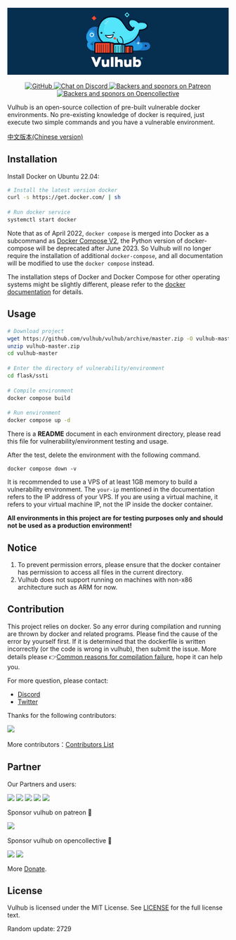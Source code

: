 <!-- markdownlint-disable first-line-heading -->
<p align="center">
  <img src=".github/assets/banner.png" alt="Vulhub" height="auto" />
  <p align="center">
    <a href="https://github.com/vulhub/vulhub/blob/master/LICENSE">
      <img src="https://img.shields.io/github/license/vulhub/vulhub.svg" alt="GitHub">
    </a>
    <a href="https://discord.gg/bQCpZEK">
      <img src="https://img.shields.io/discord/485505185167179778.svg" alt="Chat on Discord">
    </a>
    <a href="https://www.patreon.com/phith0n">
      <img src="https://img.shields.io/badge/sponsor-patreon-73d6a1.svg" alt="Backers and sponors on Patreon">
    </a>
    <a href="https://opencollective.com/vulhub#backer">
      <img src="https://img.shields.io/badge/backer-opencollective-f89a76.svg" alt="Backers and sponors on Opencollective">
    </a>
  </p>
</p>

Vulhub is an open-source collection of pre-built vulnerable docker environments. No pre-existing knowledge of docker is required, just execute two simple commands and you have a vulnerable environment.

[中文版本(Chinese version)](README.zh-cn.md)

## Installation

Install Docker on Ubuntu 22.04:

```bash
# Install the latest version docker
curl -s https://get.docker.com/ | sh

# Run docker service
systemctl start docker
```

Note that as of April 2022, `docker compose` is merged into Docker as a subcommand as [Docker Compose V2](https://www.docker.com/blog/announcing-compose-v2-general-availability/), the Python version of docker-compose will be deprecated after June 2023. So Vulhub will no longer require the installation of additional `docker-compose`, and all documentation will be modified to use the `docker compose` instead.

The installation steps of Docker and Docker Compose for other operating systems might be slightly different, please refer to the [docker documentation](https://docs.docker.com/) for details.

## Usage

```bash
# Download project
wget https://github.com/vulhub/vulhub/archive/master.zip -O vulhub-master.zip
unzip vulhub-master.zip
cd vulhub-master

# Enter the directory of vulnerability/environment
cd flask/ssti

# Compile environment
docker compose build

# Run environment
docker compose up -d
```

There is a **README** document in each environment directory, please read this file for vulnerability/environment testing and usage.

After the test, delete the environment with the following command.

```
docker compose down -v
```

It is recommended to use a VPS of at least 1GB memory to build a vulnerability environment. The `your-ip` mentioned in the documentation refers to the IP address of your VPS. If you are using a virtual machine, it refers to your virtual machine IP, not the IP inside the docker container.

**All environments in this project are for testing purposes only and should not be used as a production environment!**

## Notice

1. To prevent permission errors, please ensure that the docker container has permission to access all files in the current directory.
2. Vulhub does not support running on machines with non-x86 architecture such as ARM for now.

## Contribution

This project relies on docker. So any error during compilation and running are thrown by docker and related programs. Please find the cause of the error by yourself first. If it is determined that the dockerfile is written incorrectly (or the code is wrong in vulhub), then submit the issue. More details please 👉[Common reasons for compilation failure](https://github.com/phith0n/vulhub/wiki/%E7%BC%96%E8%AF%91%E5%A4%B1%E8%B4%A5%E7%9A%84%E5%8E%9F%E5%9B%A0), hope it can help you.

For more question, please contact:

- [Discord](https://discord.gg/bQCpZEK)
- [Twitter](https://twitter.com/vulhub)

Thanks for the following contributors:

[![](https://opencollective.com/vulhub/contributors.svg?width=890&button=false)](https://github.com/vulhub/vulhub/graphs/contributors)

More contributors：[Contributors List](contributors.md)

## Partner

Our Partners and users:

<p>
  <a href="https://www.wangan.com/vulhub" target="_blank"><img src="https://vulhub.org/img/sponsor/wangan.png" width="200"></a>
  <a href="https://www.cvebase.com" target="_blank"><img src="https://vulhub.org/img/sponsor/cvebase.png" width="200"></a>
  <a href="https://www.huoxian.cn" target="_blank"><img src="https://vulhub.org/img/sponsor/huoxian.png" width="200"></a>
  <a href="https://www.chaitin.cn" target="_blank"><img src="https://vulhub.org/img/sponsor/chaitin.png" width="200"></a>
  <a href="https://xz.aliyun.com/" target="_blank"><img src="https://vulhub.org/img/sponsor/aliyun.svg" width="200"></a>
</p>

Sponsor vulhub on patreon 🙏

<a href="https://www.patreon.com/bePatron?u=12677520"><img src="https://vulhub.org/img/sponsor/patreon.png" width="150"></a>

Sponsor vulhub on opencollective 🙏

<p>
  <a href="https://opencollective.com/vulhub#backer"><img src="https://opencollective.com/vulhub/backers.svg?width=138"></a>
  <a href="https://opencollective.com/vulhub#sponsor"><img src="https://opencollective.com/vulhub/sponsors.svg?width=138"></a>
</p>

More [Donate](http://vulhub.org/#/docs/donate/).

## License

Vulhub is licensed under the MIT License. See [LICENSE](LICENSE) for the full license text.






Random update: 2729
